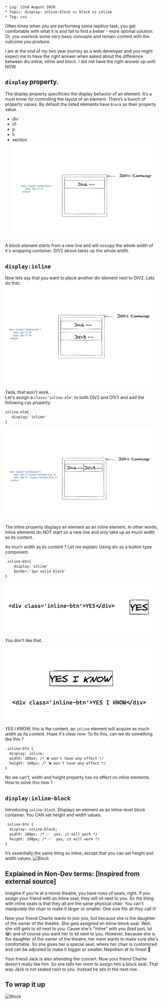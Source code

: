 
```
* Log: 22nd August 2020
* Topic: display: inline-block vs block vs inline
* Tag: css
```


Often times when you are performing some repitive task, you get comfortable with what it is and fail to find a better - more optimal solution. Or, you overlook some very basic concepts and remain content with the outcome you produce. 

I am at the end of my two year journey as a web developer and you might expect me to have the right answer when asked about the difference between div-inline, inline and block. I did not have the right answer up until NOW. 


## `display` property. 

The display property specificies the display behavior of an element. It’s a must know for controlling the layout of an element. 
There’s a bunch of property values. By default the listed elements have `block` as their property value.

* div
* h1
* p 
* li
* section
![Block](./1.png)

A block element starts from a new line and will occupy the whole width of it's wrapping container. 
DIV2 above takes up the whole width. 

## `display:inline`

Now lets say that you want to place another div element next to DIV2. 
Lets do that: 
![Block](./2.png)

Tada, that won't work.	
Let's assign a `class='inline-elm'` to both DIV2 and DIV3 and add the following css property: 
```
inline-elm{
   display:'inline'
}
```
![Block](./3.png)

The inline property displays an element as an inline element. In other words, inline elements do NOT start on a new line and only take up as much width as its content.

As much width as its content ? 
Let me explain: Using div as a button type component.
```
.inline-btn{
    display:'inline'
    border:'1px solid black'
}
```
![Block](./4.png)

You don't like that. 

![Block](./5.png)

YES I KNOW, this is the content, an `inline` element will acquire as much width as its content. Hope it's clear now. 
To fix this, can we do something like this ? 
```
.inline-btn {
  display: inline;
  width: 100px; /* ❌ won't have any effect */
  height: 100px; /* ❌ won't have any effect */
}
```
No we can't, width and height property has no effect on inline elements.
How to solve this now ? 

## `display:inline-block`

Introducing `inline-block`. Displays an element as an inline-level block container. You CAN set height and width values.
```
.inline-btn {
  display: inline-block;
  width: 100px; /* ✅  yes, it will work */
  height: 100px; /* ✅  yes, it will work */
}
````
It’s essentially the same thing as inline, except that you can set height and width values.
![Block](./6.png)


## Explained in Non-Dev terms: [Inspired from external source] 

Imagine if you're at a movie theatre, you have rows of seats, right. If you assign your friend with an inline seat, they will sit next to you. So the thing with inline seats is that they all are the same physical chair. You can't manipulate the chair to make it larger or smaller. One size fits all they call it!

Now your friend Charlie wants to join you, but because she is the daughter of the owner of the theatre. She gets assigned an inline-block seat. Well, she still gets to sit next to you. Cause she's "inline" with you (bad pun, lol 😂) and of course you want her to sit next to you. However, because she is the daughter of the owner of the theatre, her mom wants to make sure she's comfortable. So she gives her a special seat, where her chair is customized and can be adjusted to make it bigger or smaller. Nepotism at its finest 🤫

Your friend Jack is also attending the concert. Now your friend Charlie doesn't really like him. So she tells her mom to assign him a block seat. That way Jack is not seated next to you. Instead he sits in the next row.

## To wrap it up
![Block](./7.png)

